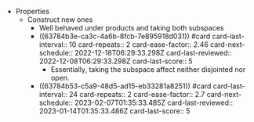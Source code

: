 - Properties
	- Construct new ones
		- Well behaved under products and taking both subspaces
		- ((63784b3e-ca3c-4a6b-8fcb-7e895918d031)) #card
		  card-last-interval:: 10
		  card-repeats:: 2
		  card-ease-factor:: 2.46
		  card-next-schedule:: 2022-12-18T06:29:33.298Z
		  card-last-reviewed:: 2022-12-08T06:29:33.298Z
		  card-last-score:: 5
			- Essentially, taking the subspace affect neither disjointed nor open.
		- ((63784b53-c5a9-48d5-ad15-eb33281a8251)) #card
		  card-last-interval:: 24
		  card-repeats:: 2
		  card-ease-factor:: 2.7
		  card-next-schedule:: 2023-02-07T01:35:33.485Z
		  card-last-reviewed:: 2023-01-14T01:35:33.486Z
		  card-last-score:: 5
